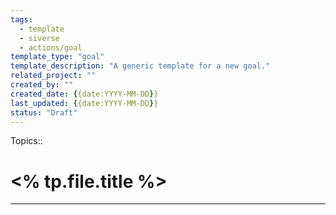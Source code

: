 ```yaml
---
tags:
  - template
  - siverse
  - actions/goal
template_type: "goal"
template_description: "A generic template for a new goal."
related_project: ""
created_by: ""
created_date: {{date:YYYY-MM-DD}}
last_updated: {{date:YYYY-MM-DD}}
status: "Draft"
---
```

Topics:: 

# <% tp.file.title %>
---
